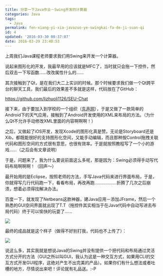 ```yaml
---
title: 分享一下Java作业－Swing开发的计算器
categories: Java
tags:
  - Java
permalink: fen-xiang-yi-xia-javazuo-ye-swingkai-fa-de-ji-suan-qi
id: 4
updated: '2016-03-30 00:37:07'
date: 2016-03-29 23:40:53
---
```


上周我们Java课程老师要求我们用Swing来开发一个计算器。

说起来图形化的开发，我最早用的应该就是MFC了，当时就只会拖一下控件，然后双击一下写函数……改改属性什么的……

其次接触到了Qt，是在我们大二上实训的时候。那个时候要求我们做一个Qt跨平台的聊天工具，我们最后的效果差不多就是这样，代码放在了GitHub：

https://github.com/lizhuoli1126/SEU-Chat

接下来，由于要加入到学校的一个组织（[先声网](http://herald.seu.edu.cn/index/)），于是又做了一款简单的Android下的天气应用，接触到了Android开发使用的XML来布局的方法。（为什么Qt不允许手动修改XML里面的内容啊啊啊！）

之后，又做起了iOS开发，发现Xcode的图形化真是赞。无论是Storyboard还是Xib，都既能很好的支持图形化空间，又能手动编辑，而且那种按Control拖拽关联代码和图形空间的方式很有意思，也很有效率。于是就按照教程写了一个小的游戏……（之后会有文章说明）

于是，问题来了，我为什么要说前面这么多呢，那是因为：Swing必须得手动写代码布局啊啊啊！（回声～）

最开始用的是Eclipse，按照老师的方法，手写Java代码来进行界面布局，于是，你就得写几行代码跑一下，看看布局，再改再跑………………折腾了几次之后崩溃，想着必须得找解决办法。

百度一下，就发现了Netbeans这款神器，建Java应用－添加JFrame，然后一个熟悉的GUI空间界面就出现了T.T（拖控件其实相当于在Java代码中自动写进去布局代码）终于可以愉快的玩耍了……

![](http://7xsf4p.com1.z0.glb.clouddn.com/image/a/3c/3bfdef0a075c8130da1ba2fafd3b4.png)

最终的成品就是这个样子（做得不好别打我，代码也不上传了）：

![](http://7xsf4p.com1.z0.glb.clouddn.com/image/0/31/6e31b3c293f2be8bd75da3c977780.png)

说这么多，其实我就是想说Java的Swing并没有提供一个把代码和布局通过灵活方式分开的方法（GUI之所以叫GUI，我认为这是一种交互方式，如果用CLI的交互方式开发GUI程序，这绝对产生不出完美的产品）。如果你们有什么想法或者吐槽的地方，尽情说出来吧！评论就有礼品送。:-P